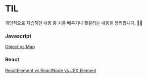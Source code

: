 # TIL

개인적으로 자습하던 내용 중 처음 배우거나 헷갈리는 내용을 정리합니다. 🧑‍💻

### Javascript

[Object vs Map](https://github.com/Jungho-Cheon/TIL/blob/master/javascript/object_vs_map.md)

### React

[ReactElement vs ReactNode vs JSX.Element](https://github.com/Jungho-Cheon/TIL/blob/master/react/ReactNode_vs_ReactElement_vs_JSXElement.md)
